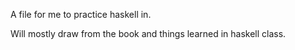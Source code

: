 A file for me to practice haskell in.

Will mostly draw from the book and things learned in haskell class.
